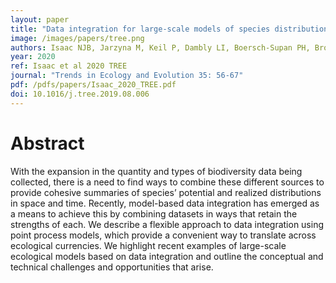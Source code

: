 ```yaml
---
layout: paper
title: "Data integration for large-scale models of species distributions"
image: /images/papers/tree.png
authors: Isaac NJB, Jarzyna M, Keil P, Dambly LI, Boersch-Supan PH, Browning E, Freeman SN, Golding N, Guillera-Arroita G, Henrys PA, Jarvis S, Lahoz-Monford J, Pagel J, Pescott O, Schmucki R, Simmonds EG, O'Hara RB
year: 2020
ref: Isaac et al 2020 TREE
journal: "Trends in Ecology and Evolution 35: 56-67"
pdf: /pdfs/papers/Isaac_2020_TREE.pdf
doi: 10.1016/j.tree.2019.08.006
---
```


# Abstract

With the expansion in the quantity and types of biodiversity data being collected, there is a need to find ways to combine these different sources to provide cohesive summaries of species’ potential and realized distributions in space and time. Recently, model-based data integration has emerged as a means to achieve this by combining datasets in ways that retain the strengths of each. We describe a flexible approach to data integration using point process models, which provide a convenient way to translate across ecological currencies. We highlight recent examples of large-scale ecological models based on data integration and outline the conceptual and technical challenges and opportunities that arise.
